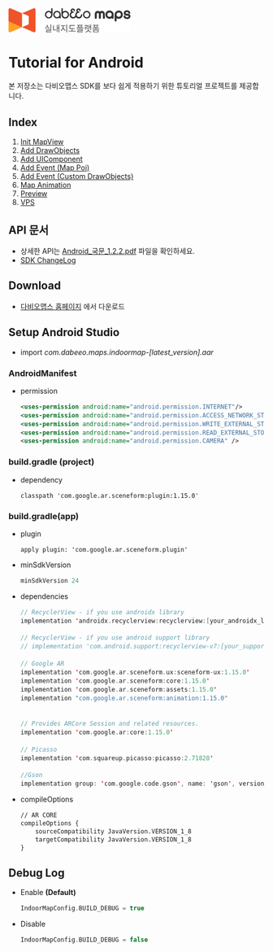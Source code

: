 <img src="/image/logo.png" width="240" height="47.5"></img>
# Tutorial for Android

본 저장소는 다비오맵스 SDK를 보다 쉽게 적용하기 위한 튜토리얼 프로젝트를 제공합니다.


## Index

1. [Init MapView](/IndoorTutorialProject/app/src/main/java/com/dabeeo/indoor/sample/view/basic/)
2. [Add DrawObjects](/IndoorTutorialProject/app/src/main/java/com/dabeeo/indoor/sample/view/drawobjects/)
3. [Add UIComponent](/IndoorTutorialProject/app/src/main/java/com/dabeeo/indoor/sample/view/uicomponent/)
4. [Add Event (Map Poi)](/IndoorTutorialProject/app/src/main/java/com/dabeeo/indoor/sample/view/event/)
5. [Add Event (Custom DrawObjects)](/IndoorTutorialProject/app/src/main/java/com/dabeeo/indoor/sample/view/event/)
6. [Map Animation](/IndoorTutorialProject/app/src/main/java/com/dabeeo/indoor/sample/view/animation/)
7. [Preview](/IndoorTutorialProject/app/src/main/java/com/dabeeo/indoor/sample/view/navigation/)
8. [VPS](/IndoorTutorialProject/app/src/main/java/com/dabeeo/indoor/sample/view/vps/)

## API 문서
- 상세한 API는 [Android_국문_1.2.2.pdf](./Android_국문_1.2.2.pdf) 파일을 확인하세요.
- [SDK ChangeLog](./ChangLog.md)


## Download
- [다비오맵스 홈페이지](https://www.dabeeomaps.com/docs/android) 에서 다운로드


## Setup Android Studio
- import *com.dabeeo.maps.indoormap-[latest_version].aar*

### AndroidManifest
- permission

	```xml
    <uses-permission android:name="android.permission.INTERNET"/>  
    <uses-permission android:name="android.permission.ACCESS_NETWORK_STATE"/>
    <uses-permission android:name="android.permission.WRITE_EXTERNAL_STORAGE" />
    <uses-permission android:name="android.permission.READ_EXTERNAL_STORAGE" />
    <uses-permission android:name="android.permission.CAMERA" />
	```

### build.gradle (project)
- dependency

	```
	classpath 'com.google.ar.sceneform:plugin:1.15.0'
	```


### build.gradle(app)

- plugin

	```
	apply plugin: 'com.google.ar.sceneform.plugin'
	```


- minSdkVersion

	```kotlin
    minSdkVersion 24
	```
- dependencies

	```kotlin
    // RecyclerView - if you use androidx library 
    implementation 'androidx.recyclerview:recyclerview:[your_androidx_library_version]'  
    
    // RecyclerView - if you use android support library  
    // implementation 'com.android.support:recyclerview-v7:[your_support_library_version]'  
      
    // Google AR
    implementation 'com.google.ar.sceneform.ux:sceneform-ux:1.15.0'
    implementation 'com.google.ar.sceneform:core:1.15.0'
    implementation 'com.google.ar.sceneform:assets:1.15.0'
    implementation "com.google.ar.sceneform:animation:1.15.0"

    
    // Provides ARCore Session and related resources.
    implementation 'com.google.ar:core:1.15.0'
      
    // Picasso  
    implementation 'com.squareup.picasso:picasso:2.71828'
    
    //Gson
    implementation group: 'com.google.code.gson', name: 'gson', version: '2.8.5'
	```
- compileOptions

    ```
    // AR CORE
    compileOptions {
        sourceCompatibility JavaVersion.VERSION_1_8
        targetCompatibility JavaVersion.VERSION_1_8
    }
    ```

## Debug Log
- Enable **(Default)**
	
	```kotlin
    IndoorMapConfig.BUILD_DEBUG = true
	```
- Disable
	
	```kotlin
    IndoorMapConfig.BUILD_DEBUG = false
	```

